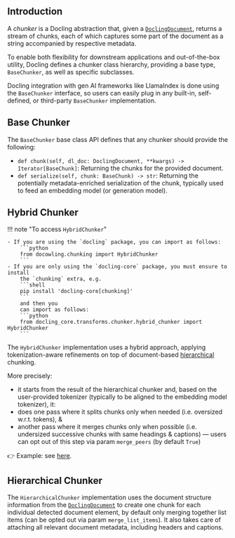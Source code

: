 ## Introduction

A *chunker* is a Docling abstraction that, given a
[`DoclingDocument`](./docling_document.md), returns a stream of chunks, each of which
captures some part of the document as a string accompanied by respective metadata.

To enable both flexibility for downstream applications and out-of-the-box utility,
Docling defines a chunker class hierarchy, providing a base type, `BaseChunker`, as well
as specific subclasses.

Docling integration with gen AI frameworks like LlamaIndex is done using the
`BaseChunker` interface, so users can easily plug in any built-in, self-defined, or
third-party `BaseChunker` implementation.

## Base Chunker

The `BaseChunker` base class API defines that any chunker should provide the following:

- `def chunk(self, dl_doc: DoclingDocument, **kwargs) -> Iterator[BaseChunk]`:
  Returning the chunks for the provided document.
- `def serialize(self, chunk: BaseChunk) -> str`:
  Returning the potentially metadata-enriched serialization of the chunk, typically
  used to feed an embedding model (or generation model).

## Hybrid Chunker

!!! note "To access `HybridChunker`"

    - If you are using the `docling` package, you can import as follows:
        ```python
        from docowling.chunking import HybridChunker
        ```
    - If you are only using the `docling-core` package, you must ensure to install
        the `chunking` extra, e.g.
        ```shell
        pip install 'docling-core[chunking]'
        ```
        and then you
        can import as follows:
        ```python
        from docling_core.transforms.chunker.hybrid_chunker import HybridChunker
        ```

The `HybridChunker` implementation uses a hybrid approach, applying tokenization-aware
refinements on top of document-based [hierarchical](#hierarchical-chunker) chunking.

More precisely:

- it starts from the result of the hierarchical chunker and, based on the user-provided
  tokenizer (typically to be aligned to the embedding model tokenizer), it:
- does one pass where it splits chunks only when needed (i.e. oversized w.r.t.
tokens), &
- another pass where it merges chunks only when possible (i.e. undersized successive
chunks with same headings & captions) — users can opt out of this step via param
`merge_peers` (by default `True`)

👉 Example: see  [here](../../examples/hybrid_chunking).

## Hierarchical Chunker

The `HierarchicalChunker` implementation uses the document structure information from
the [`DoclingDocument`](../docling_document) to create one chunk for each individual
detected document element, by default only merging together list items (can be opted out
via param `merge_list_items`). It also takes care of attaching all relevant document
metadata, including headers and captions.
